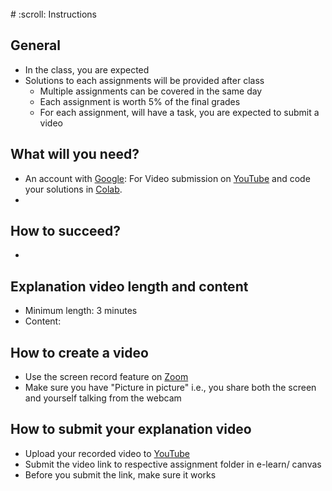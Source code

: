 <br>
# :scroll: Instructions 
<br>

## General
- In the class, you are expected 
- Solutions to each assignments will be provided after class
  - Multiple assignments can be covered in the same day
  - Each assignment is worth 5% of the final grades 
  - For each assignment, will have a task, you are expected to submit a video
 
## What will you need?
  - An account with [Google](https://accounts.google.com/signup/v2/webcreateaccount?flowName=GlifWebSignIn&flowEntry=SignUp): For Video submission on [YouTube](https://youtu.be/dQw4w9WgXcQ?t=0) and code your solutions in [Colab](https://colab.research.google.com/).
  - 

## How to succeed?
  - 

## Explanation video length and content
  - Minimum length: 3 minutes
  - Content: 

## How to create a video
  - Use the screen record feature on [Zoom](https://zoom.us/)
  - Make sure you have "Picture in picture" i.e., you share both the screen and yourself talking from the webcam
  
## How to submit your explanation video

  - Upload your recorded video to [YouTube](https://youtu.be/dQw4w9WgXcQ?t=0)
  - Submit the video link to respective assignment folder in e-learn/ canvas
  - Before you submit the link, make sure it works
  


